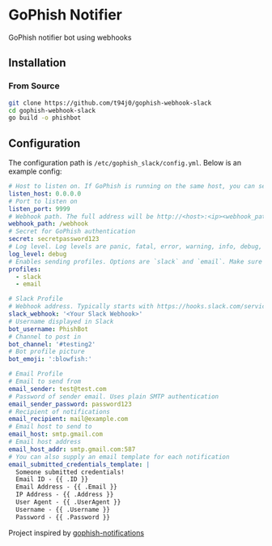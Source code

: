 # GoPhish Notifier

GoPhish notifier bot using webhooks

## Installation

### From Source

```bash
git clone https://github.com/t94j0/gophish-webhook-slack
cd gophish-webhook-slack
go build -o phishbot
```

## Configuration

The configuration path is `/etc/gophish_slack/config.yml`. Below is an example config:

```yaml
# Host to listen on. If GoPhish is running on the same host, you can set this to 127.0.0.1
listen_host: 0.0.0.0
# Port to listen on
listen_port: 9999
# Webhook path. The full address will be http://<host>:<ip><webhook_path>. Ex: http://127.0.0.1:9999/webhook
webhook_path: /webhook
# Secret for GoPhish authentication
secret: secretpassword123
# Log level. Log levels are panic, fatal, error, warning, info, debug, trace.
log_level: debug
# Enables sending profiles. Options are `slack` and `email`. Make sure to configure the required parameters for each profile
profiles:
  - slack
  - email

# Slack Profile
# Webhook address. Typically starts with https://hooks.slack.com/services/...
slack_webhook: '<Your Slack Webhook>'
# Username displayed in Slack
bot_username: PhishBot
# Channel to post in
bot_channel: '#testing2'
# Bot profile picture
bot_emoji: ':blowfish:'

# Email Profile
# Email to send from
email_sender: test@test.com
# Password of sender email. Uses plain SMTP authentication
email_sender_password: password123
# Recipient of notifications
email_recipient: mail@example.com
# Email host to send to
email_host: smtp.gmail.com
# Email host address
email_host_addr: smtp.gmail.com:587
# You can also supply an email template for each notification
email_submitted_credentials_template: |
  Someone submitted credentials!
  Email ID - {{ .ID }}
  Email Address - {{ .Email }}
  IP Address - {{ .Address }}
  User Agent - {{ .UserAgent }}
  Username - {{ .Username }}
  Password - {{ .Password }}
```

Project inspired by [gophish-notifications]

[gophish-notifications]: https://github.com/dunderhay/gophish-notifications
